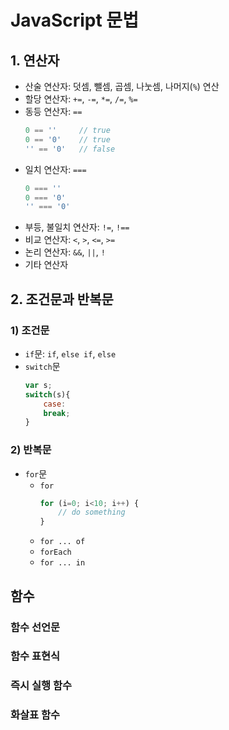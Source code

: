 # JavaScript 문법

## 1. 연산자
- 산술 연산자: 덧셈, 뺄셈, 곱셈, 나눗셈, 나머지(`%`) 연산
- 할당 연산자: `+=`, `-=`, `*=`, `/=`, `%=`
- 동등 연산자: `==`
    ```js
    0 == ''     // true
    0 == '0'    // true
    '' == '0'   // false
    ```
- 일치 연산자: `===`
    ```js
    0 === ''
    0 === '0'
    '' === '0'
    ```
- 부등, 불일치 연산자: `!=`, `!==`
- 비교 연산자: `<`, `>`, `<=`, `>=`
- 논리 연산자: `&&`, `||`, `!`
- 기타 연산자

## 2. 조건문과 반복문

### 1) 조건문
- `if`문: `if`, `else if`, `else`
- `switch`문
    ```js
    var s;
    switch(s){
        case:
        break;
    }
    ```

### 2) 반복문
- `for`문
    - `for`
        ```js
        for (i=0; i<10; i++) {
            // do something
        }
        ```
    - `for ... of`
    - `forEach`
    - `for ... in`


## 함수
### 함수 선언문
### 함수 표현식
### 즉시 실행 함수
### 화살표 함수